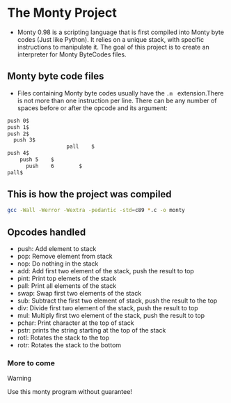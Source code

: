 # The Monty Project

* Monty 0.98 is a scripting language that is first compiled into Monty byte codes (Just like Python). It relies on a unique stack, with specific instructions to manipulate it. The goal of this project is to create an interpreter for Monty ByteCodes files.

## Monty byte code files
* Files containing Monty byte codes usually have the ```.m ``` extension.There is not more than one instruction per line. There can be any number of spaces before or after the opcode and its argument:

```bash
push 0$
push 1$
push 2$
  push 3$
                   pall    $
push 4$
    push 5    $
      push    6        $
pall$
```

## This is how the project was compiled

```bash
gcc -Wall -Werror -Wextra -pedantic -std=c89 *.c -o monty
```
## Opcodes handled
* push: Add element to stack
* pop: Remove element from stack
* nop: Do nothing in the stack
* add: Add first two element of the stack, push the result to top
* pint: Print top elemets of the stack
* pall: Print all elements of the stack
* swap: Swap first two elements of the stack
* sub: Subtract the first two element of stack, push the result to the top
* div: Divide first two element of the stack, push the result to top
* mul: Multiply first two element of the stack, push the result to top
* pchar: Print character at the top of stack
* pstr: prints the string starting at the top of the stack
* rotl: Rotates the stack to the top
* rotr: Rotates the stack to the bottom
### More to come

> [!WARNING]
> Use this monty program without guarantee!
